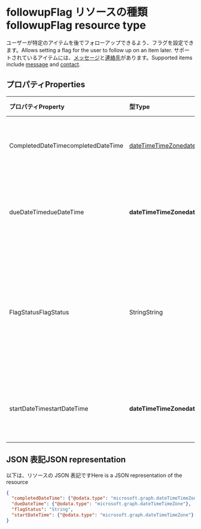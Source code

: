 # <a name="followupflag-resource-type"></a><span data-ttu-id="7d6d2-101">followupFlag リソースの種類</span><span class="sxs-lookup"><span data-stu-id="7d6d2-101">followupFlag resource type</span></span>


<span data-ttu-id="7d6d2-102">ユーザーが特定のアイテムを後でフォローアップできるよう、フラグを設定できます。</span><span class="sxs-lookup"><span data-stu-id="7d6d2-102">Allows setting a flag for the user to follow up on an item later.</span></span> <span data-ttu-id="7d6d2-103">サポートされているアイテムには、[メッセージ](message.md)と[連絡先](contact.md)があります。</span><span class="sxs-lookup"><span data-stu-id="7d6d2-103">Supported items include [message](message.md) and [contact](contact.md).</span></span>

## <a name="properties"></a><span data-ttu-id="7d6d2-104">プロパティ</span><span class="sxs-lookup"><span data-stu-id="7d6d2-104">Properties</span></span>
| <span data-ttu-id="7d6d2-105">プロパティ</span><span class="sxs-lookup"><span data-stu-id="7d6d2-105">Property</span></span>     | <span data-ttu-id="7d6d2-106">型</span><span class="sxs-lookup"><span data-stu-id="7d6d2-106">Type</span></span>   |<span data-ttu-id="7d6d2-107">説明</span><span class="sxs-lookup"><span data-stu-id="7d6d2-107">Description</span></span>|
|:---------------|:--------|:----------|
|<span data-ttu-id="7d6d2-108">CompletedDateTime</span><span class="sxs-lookup"><span data-stu-id="7d6d2-108">completedDateTime</span></span>|[<span data-ttu-id="7d6d2-109">dateTimeTimeZone</span><span class="sxs-lookup"><span data-stu-id="7d6d2-109">dateTimeTimeZone</span></span>](dateTimeTimeZone.md)|<span data-ttu-id="7d6d2-110">フォローアップが終了した日時。</span><span class="sxs-lookup"><span data-stu-id="7d6d2-110">The date and time that the follow-up finished.</span></span>|
|<span data-ttu-id="7d6d2-111">dueDateTime</span><span class="sxs-lookup"><span data-stu-id="7d6d2-111">dueDateTime</span></span>|<span data-ttu-id="7d6d2-112">**dateTimeTimeZone**</span><span class="sxs-lookup"><span data-stu-id="7d6d2-112">**dateTimeTimeZone**</span></span>|<span data-ttu-id="7d6d2-113">フォローアップが終了する予定の日時。</span><span class="sxs-lookup"><span data-stu-id="7d6d2-113">The date and time that the follow-up is to be finished.</span></span>|
|<span data-ttu-id="7d6d2-114">FlagStatus</span><span class="sxs-lookup"><span data-stu-id="7d6d2-114">FlagStatus</span></span>|<span data-ttu-id="7d6d2-115">String</span><span class="sxs-lookup"><span data-stu-id="7d6d2-115">String</span></span>|<span data-ttu-id="7d6d2-116">アイテムのフォローアップ状態。</span><span class="sxs-lookup"><span data-stu-id="7d6d2-116">The status for follow-up for an item.</span></span> <span data-ttu-id="7d6d2-117">可能な値は、`notFlagged`、`complete`、`flagged` です。</span><span class="sxs-lookup"><span data-stu-id="7d6d2-117">Possible values are: `notFlagged`, `complete`, `flagged`.</span></span>|
|<span data-ttu-id="7d6d2-118">startDateTime</span><span class="sxs-lookup"><span data-stu-id="7d6d2-118">startDateTime</span></span>|<span data-ttu-id="7d6d2-119">**dateTimeTimeZone**</span><span class="sxs-lookup"><span data-stu-id="7d6d2-119">**dateTimeTimeZone**</span></span>|<span data-ttu-id="7d6d2-120">フォローアップを開始する予定の日時。</span><span class="sxs-lookup"><span data-stu-id="7d6d2-120">The date and time that the follow-up is to begin.</span></span>|

## <a name="json-representation"></a><span data-ttu-id="7d6d2-121">JSON 表記</span><span class="sxs-lookup"><span data-stu-id="7d6d2-121">JSON representation</span></span>

<span data-ttu-id="7d6d2-122">以下は、リソースの JSON 表記です</span><span class="sxs-lookup"><span data-stu-id="7d6d2-122">Here is a JSON representation of the resource</span></span>

<!-- {
  "blockType": "resource",
  "optionalProperties": [

  ],
  "@odata.type": "microsoft.graph.followupFlag"
}-->

```json
{
  "completedDateTime": {"@odata.type": "microsoft.graph.dateTimeTimeZone"},
  "dueDateTime": {"@odata.type": "microsoft.graph.dateTimeTimeZone"},
  "flagStatus": "String",
  "startDateTime": {"@odata.type": "microsoft.graph.dateTimeTimeZone"}
}

```

<!-- uuid: 8fcb5dbc-d5aa-4681-8e31-b001d5168d79
2015-10-25 14:57:30 UTC -->
<!-- {
  "type": "#page.annotation",
  "description": "followupFlag resource",
  "keywords": "",
  "section": "documentation",
  "tocPath": ""
}-->
